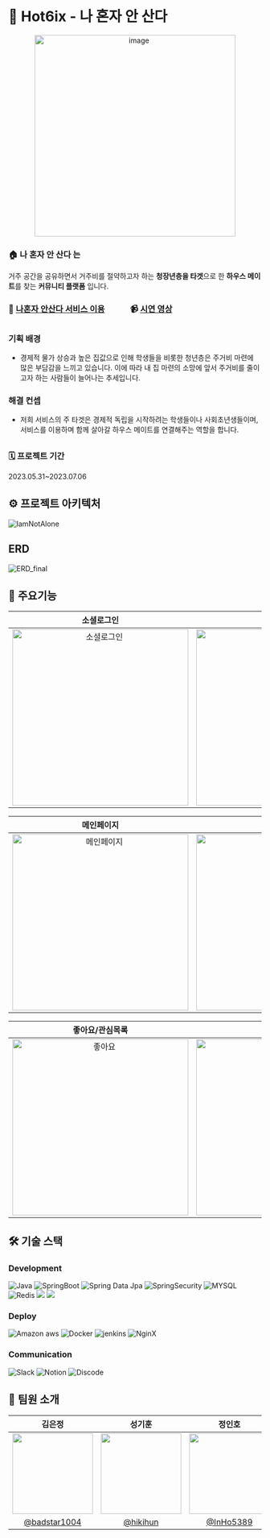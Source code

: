 # 🥫 Hot6ix - 나 혼자 안 산다
<div align="center">
<img width="400" alt="image" src="https://github.com/IAmNotAlone-Hot6ix/Hot6ix/assets/122556674/1d1ace43-0bd6-4fd4-bdd6-10c706f85091">
</div>

### 🏠 나 혼자 안 산다 는
거주 공간을 공유하면서 거주비를 절약하고자 하는 **청장년층을 타겟**으로 한 **하우스 메이트**를 찾는 **커뮤니티 플랫폼** 입니다.
### 👬 [나혼자 안산다 서비스 이용](https://iamnotalone.vercel.app/) &nbsp; &nbsp; &nbsp; &nbsp; &nbsp; &nbsp; 📹 [시연 영상](https://www.youtube.com/watch?v=SqRWVwxGiDk)
##

### **기획 배경**
- 경제적 물가 상승과 높은 집값으로 인해 학생들을 비롯한 청년층은 주거비 마련에 많은 부담감을 느끼고 있습니다. 이에 따라 내 집 마련의 소망에 앞서 주거비를 줄이고자 하는 사람들이 늘어나는 추세입니다.

### **해결 컨셉**
- 저희 서비스의 주 타겟은 경제적 독립을 시작하려는 학생들이나 사회초년생들이며, 서비스를 이용하며 함께 살아갈 하우스 메이트를 연결해주는 역할을 합니다.

##

### 🗓 프로젝트 기간
2023.05.31~2023.07.06

## ⚙ 프로젝트 아키텍처
![IamNotAlone](https://github.com/IAmNotAlone-Hot6ix/Hot6ix/assets/122556674/b2a3776a-d03e-4b6c-96b7-2ccc7b3cdffd)

## ERD
![ERD_final](https://github.com/IAmNotAlone-Hot6ix/Hot6ix/assets/32833969/64c7bfd1-b2e7-43b8-9a87-ada0afe44178)

## 🔗 주요기능
<div align=center>
  
  |소셜로그인|룸메 추천|
  |:--------------:|:--------------:|
  | <img src="https://github.com/IAmNotAlone-Hot6ix/Hot6ix/assets/122556674/eb31c835-dedd-4688-9c89-5d2415a29e2c" alt="소셜로그인" width="350"> | <img src="https://github.com/IAmNotAlone-Hot6ix/Hot6ix/assets/32833969/74691bc5-473c-4377-ace8-a9e3c87ff885" alt="룸메이트 추천" width="350"> |
  
  |메인페이지|게시글 작성|
  |:--------------:|:--------------:|
  | <img src="https://github.com/IAmNotAlone-Hot6ix/Hot6ix/assets/122556674/1550991b-b866-4072-b382-30f88becf17f" alt="메인페이지" width="350"> | <img src="https://github.com/IAmNotAlone-Hot6ix/Hot6ix/assets/122556674/5e292538-3405-4365-90a0-643cf55fe313" alt="게시글 작성" width="350" > |
  
  |좋아요/관심목록|일대일 채팅|
  |:--------------:|:--------------:|
  | <img src="https://github.com/IAmNotAlone-Hot6ix/Hot6ix/assets/122556674/713d4ef3-a266-4999-8819-987b2aad6655" alt="좋아요" width="350"> | <img src="https://github.com/IAmNotAlone-Hot6ix/Hot6ix/assets/122556674/0db5f670-4a43-44eb-8d6c-4136f8024f56" alt="일대일 채팅" width="350" > |
</div>

## 🛠 기술 스택
### Development
![Java](https://img.shields.io/badge/JAVA-007396?style=for-the-badge&logo=java&logoColor=white) 
![SpringBoot](https://img.shields.io/badge/SpringBoot-6DB33F?style=for-the-badge&logo=SpringBoot&logoColor=white) 
![Spring Data Jpa](https://img.shields.io/badge/Jpa-0078D4?style=for-the-badge&logo=&logoColor=white) 
![SpringSecurity](https://img.shields.io/badge/Spring_Security-6DB33F?style=for-the-badge&logo=Spring-Security&logoColor=white) 
![MYSQL](https://img.shields.io/badge/MySQL-005C84?style=for-the-badge&logo=mysql&logoColor=white) 
![Redis](https://img.shields.io/badge/redis-%23DD0031.svg?&style=for-the-badge&logo=redis&logoColor=white) 
<img src="https://img.shields.io/badge/Amazon S3-569A31?style=for-the-badge&logo=Amazon S3&logoColor=white"/> <img src="https://img.shields.io/badge/Amazon RDS-527FFF?style=for-the-badge&logo=Amazon RDS&logoColor=white"/>

### Deploy
![Amazon aws](https://img.shields.io/badge/Amazon_AWS-FF9900?style=for-the-badge&logo=amazonaws&logoColor=white)
![Docker](https://img.shields.io/badge/Docker-2CA5E0?style=for-the-badge&logo=docker&logoColor=white)
![jenkins](https://img.shields.io/badge/Jenkins-D24939?style=for-the-badge&logo=Jenkins&logoColor=white)
![NginX](https://img.shields.io/badge/Nginx-009639?style=for-the-badge&logo=Nginx&logoColor=white)

### Communication
![Slack](https://img.shields.io/badge/Slack-4A154B?style=for-the-badge&logo=Slack&logoColor=white) 
![Notion](https://img.shields.io/badge/Notion-000000?style=for-the-badge&logo=Notion&logoColor=white) 
![Discode](https://img.shields.io/badge/Discord-5865F2?style=for-the-badge&logo=discord&logoColor=white) 




## 👬 팀원 소개

|      김은정       |          성기훈         |       정인호         |                                                                                                               
| :------------------------------------------------------------------------------: | :---------------------------------------------------------------------------------------------------------------------------------------------------: | :---------------------------------------------------------------------------------------------------------------------------------------------------------------------------------------------------: | 
|   <img width="160px" src="https://github.com/IAmNotAlone-Hot6ix/Hot6ix/assets/122556674/510066ec-9c46-4b65-862d-f468a78b2120" />    |                      <img width="160px" src="https://github.com/IAmNotAlone-Hot6ix/Hot6ix/assets/122556674/1b79c77d-60c5-45b1-b363-e02797e08293" />    |                   <img width="160px" src="https://github.com/IAmNotAlone-Hot6ix/Hot6ix/assets/122556674/d61019e9-b83f-4066-908e-250ba8853cc8"/>   |
|   [@badstar1004](https://github.com/badstar1004)   |    [@hikihun](https://github.com/hikihun)  | [@InHo5389](https://github.com/InHo5389)  |
